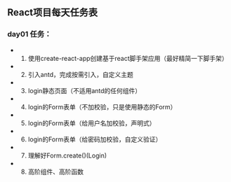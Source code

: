 ## React项目每天任务表

### day01 任务：
* 1. 使用create-react-app创建基于react脚手架应用（最好精简一下脚手架）
* 2. 引入antd，完成按需引入，自定义主题
* 3. login静态页面（不适用antd的任何组件）
* 4. login的Form表单（不加校验，只是使用静态的Form）
* 5. login的Form表单（给用户名加校验，声明式）
* 6. login的Form表单（给密码加校验，自定义验证）
* 7. 理解好Form.create()(Login)
* 8. 高阶组件、高阶函数
